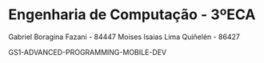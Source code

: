 # Engenharia de Computação - 3ºECA



Gabriel Boragina Fazani - 84447
Moises Isaias Lima Quiñelén - 86427


GS1-ADVANCED-PROGRAMMING-MOBILE-DEV
